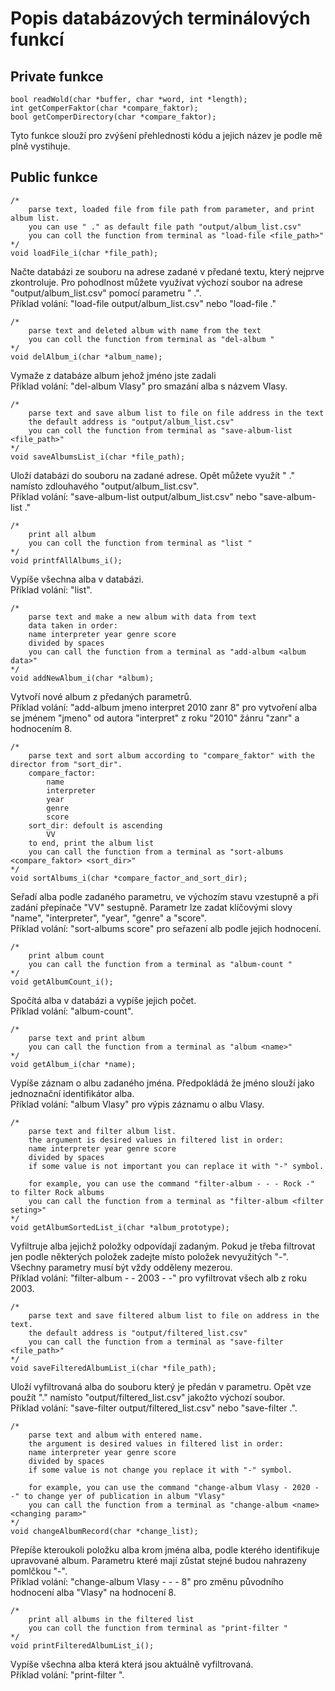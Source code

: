 Popis databázových terminálových funkcí
=======================================

Private funkce
--------------

``` {style="CStyle"}
bool readWold(char *buffer, char *word, int *length);
int getComperFaktor(char *compare_faktor);
bool getComperDirectory(char *compare_faktor);
```

Tyto funkce slouží pro zvýšení přehlednosti kódu a jejich název je podle
mě plně vystihuje.

Public funkce
-------------

``` {style="CStyle"}
/*
    parse text, loaded file from file path from parameter, and print album list.
    you can use " ." as default file path "output/album_list.csv"
    you can coll the function from terminal as "load-file <file_path>"
*/
void loadFile_i(char *file_path);
```

Načte databázi ze souboru na adrese zadané v předané textu, který
nejprve zkontroluje. Pro pohodlnost můžete využívat výchozí soubor na
adrese \"output/album\_list.csv\" pomocí parametru \" .\".\
Příklad volání: \"load-file output/album\_list.csv\" nebo \"load-file
.\"

``` {style="CStyle"}
/*
    parse text and deleted album with name from the text
    you can coll the function from terminal as "del-album "
*/
void delAlbum_i(char *album_name);
```

Vymaže z databáze album jehož jméno jste zadali\
Příklad volání: \"del-album Vlasy\" pro smazání alba s názvem Vlasy.

``` {style="CStyle"}
/*
    parse text and save album list to file on file address in the text 
    the default address is "output/album_list.csv"
    you can coll the function from terminal as "save-album-list <file_path>"
*/
void saveAlbumsList_i(char *file_path);
```

Uloží databázi do souboru na zadané adrese. Opět můžete využít \" .\"
namísto zdlouhavého \"output/album\_list.csv\".\
Příklad volání: \"save-album-list output/album\_list.csv\" nebo
\"save-album-list .\"

``` {style="CStyle"}
/*
    print all album
    you can coll the function from terminal as "list "
*/
void printfAllAlbums_i();
```

Vypíše všechna alba v databázi.\
Příklad volání: \"list\".

``` {style="CStyle"}
/*
    parse text and make a new album with data from text
    data taken in order:
    name interpreter year genre score
    divided by spaces
    you can call the function from a terminal as "add-album <album data>"
*/
void addNewAlbum_i(char *album); 
```

Vytvoří nové album z předaných parametrů.\
Příklad volání: \"add-album jmeno interpret 2010 zanr 8\" pro vytvoření
alba se jménem \"jmeno\" od autora \"interpret\" z roku \"2010\" žánru
\"zanr\" a hodnocením 8.

``` {style="CStyle"}
/*
    parse text and sort album according to "compare_faktor" with the director from "sort_dir".
    compare_factor:
        name
        interpreter
        year
        genre
        score
    sort_dir: defoult is ascending
        VV
    to end, print the album list
    you can call the function from a terminal as "sort-albums <compare_faktor> <sort_dir>"
*/
void sortAlbums_i(char *compare_factor_and_sort_dir);
```

Seřadí alba podle zadaného parametru, ve výchozím stavu vzestupně a při
zadání přepínače \"VV\" sestupně. Parametr lze zadat klíčovými slovy
\"name\", \"interpreter\", \"year\", \"genre\" a \"score\".\
Příklad volání: \"sort-albums score\" pro seřazení alb podle jejich
hodnocení.

``` {style="CStyle"}
/*
    print album count
    you can call the function from a terminal as "album-count "
*/
void getAlbumCount_i();
```

Spočítá alba v databázi a vypíše jejich počet.\
Příklad volání: \"album-count\".

``` {style="CStyle"}
/*
    parse text and print album
    you can call the function from a terminal as "album <name>"
*/
void getAlbum_i(char *name);
```

Vypíše záznam o albu zadaného jména. Předpokládá že jméno slouží jako
jednoznační identifikátor alba.\
Příklad volání: \"album Vlasy\" pro výpis záznamu o albu Vlasy.

``` {style="CStyle"}
/*
    parse text and filter album list.
    the argument is desired values in filtered list in order:
    name interpreter year genre score
    divided by spaces
    if some value is not important you can replace it with "-" symbol.

    for example, you can use the command "filter-album - - - Rock -" to filter Rock albums
    you can call the function from a terminal as "filter-album <filter seting>"
*/
void getAlbumSortedList_i(char *album_prototype);
```

Vyfiltruje alba jejichž položky odpovídají zadaným. Pokud je třeba
filtrovat jen podle některých položek zadejte místo položek nevyužitých
\"-\". Všechny parametry musí být vždy odděleny mezerou.\
Příklad volání: \"filter-album - - 2003 - -\" pro vyfiltrovat všech alb
z roku 2003.

``` {style="CStyle"}
/*
    parse text and save filtered album list to file on address in the text.
    the default address is "output/filtered_list.csv"
    you can call the function from a terminal as "save-filter <file_path>"
*/
void saveFilteredAlbumList_i(char *file_path);
```

Uloží vyfiltrovaná alba do souboru který je předán v parametru. Opět vze
použít \".\" namísto \"output/filtered\_list.csv\" jakožto výchozí
soubor.\
Příklad volání: \"save-filter output/filtered\_list.csv\" nebo
\"save-filter .\".

``` {style="CStyle"}
/*
    parse text and album with entered name.
    the argument is desired values in filtered list in order:
    name interpreter year genre score
    divided by spaces
    if some value is not change you replace it with "-" symbol.
    
    for example, you can use the command "change-album Vlasy - 2020 - -" to change yer of publication in album "Vlasy"
    you can call the function from a terminal as "change-album <name> <changing param>"
*/
void changeAlbumRecord(char *change_list);
```

Přepíše kteroukoli položku alba krom jména alba, podle kterého
identifikuje upravované album. Parametru které mají zůstat stejné budou
nahrazeny pomlčkou \"-\".\
Příklad volání: \"change-album Vlasy - - - 8\" pro změnu původního
hodnocení alba \"Vlasy\" na hodnocení 8.

``` {style="CStyle"}
/*
    print all albums in the filtered list
    you can coll the function from terminal as "print-filter "
*/
void printFilteredAlbumList_i();
```

Vypíše všechna alba která která jsou aktuálně vyfiltrovaná.\
Příklad volání: \"print-filter \".
